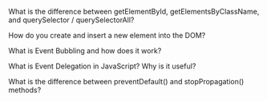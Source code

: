 What is the difference between getElementById, getElementsByClassName, and querySelector / querySelectorAll?








How do you create and insert a new element into the DOM?







What is Event Bubbling and how does it work?







What is Event Delegation in JavaScript? Why is it useful?






What is the difference between preventDefault() and stopPropagation() methods?